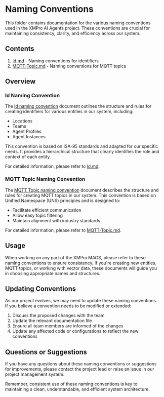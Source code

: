 # Naming Conventions

This folder contains documentation for the various naming conventions used in the XMPro AI Agents project. These conventions are crucial for maintaining consistency, clarity, and efficiency across our system.

## Contents

1. [Id.md](Id.md) - Naming conventions for identifiers
2. [MQTT-Topic.md](MQTT-Topic.md) - Naming conventions for MQTT topics

## Overview

### Id Naming Convention

The [Id naming convention](Id.md) document outlines the structure and rules for creating identifiers for various entities in our system, including:

- Locations
- Teams
- Agent Profiles
- Agent Instances

This convention is based on ISA-95 standards and adapted for our specific needs. It provides a hierarchical structure that clearly identifies the role and context of each entity.

For detailed information, please refer to [Id.md](Id.md).

### MQTT Topic Naming Convention

The [MQTT Topic naming convention](MQTT-Topic.md) document describes the structure and rules for creating MQTT topics in our system. This convention is based on Unified Namespace (UNS) principles and is designed to:

- Facilitate efficient communication
- Allow easy topic filtering
- Maintain alignment with industry standards

For detailed information, please refer to [MQTT-Topic.md](MQTT-Topic.md).

## Usage

When working on any part of the XMPro MAGS, please refer to these naming conventions to ensure consistency. If you're creating new entities, MQTT topics, or working with vector data, these documents will guide you in choosing appropriate names and structures.

## Updating Conventions

As our project evolves, we may need to update these naming conventions. If you believe a convention needs to be modified or extended:

1. Discuss the proposed changes with the team
2. Update the relevant documentation file
3. Ensure all team members are informed of the changes
4. Update any affected code or configurations to reflect the new conventions

## Questions or Suggestions

If you have any questions about these naming conventions or suggestions for improvements, please contact the project lead or raise an issue in our project management system.

Remember, consistent use of these naming conventions is key to maintaining a clean, understandable, and efficient system architecture.